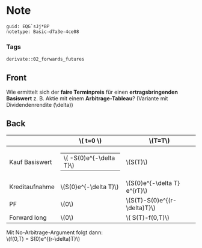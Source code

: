 # Note
```
guid: EQG`sJj*BP
notetype: Basic-d7a3e-4ce08
```

### Tags
```
derivate::02_forwards_futures
```

## Front
Wie ermittelt sich der <b>faire Terminpreis</b> für einen
<b>ertragsbringenden Basiswert</b> z. B. Aktie mit einem
<b>Arbitrage-Tableau</b>? (Variante mit Dividendenrendite
\(\delta\))

## Back
<table>
  <thead>
    <tr>
      <th>
      <th>\( t=0 \)
      <th>\(T=T\)
  <tbody>
    <tr>
      <td>Kauf Basiswert
      <td>
        <table>
          <tbody>
            <tr>
              <td>\( -S(0)e^{-\delta T}\)
        </table>
      <td>\(S(T)\)
    <tr>
      <td>Kreditaufnahme
      <td>\(S(0)e^{-\delta T}\)
      <td>\(S(0)e^{-\delta T} e^{rT}\)
    <tr>
      <td>PF
      <td>\(0\)
      <td>\(S(T)-S(0)e^{(r-\delta)T}\)
    <tr>
      <td>Forward long
      <td>\(0\)
      <td>\( S(T)-f(0,T)\)
</table>
<div>
  Mit No-Arbitrage-Argument folgt dann:
</div>
<div>
  \(f(0,T) = S(0)e^{(r-\delta)T}\)
</div>

